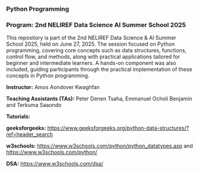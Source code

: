 ### Python Programming

### Program: 2nd NELIREF Data Science AI Summer School 2025

This repository is part of the 2nd NELIREF Data Science & AI Summer School 2025, held on June 27, 2025. The session focused on Python programming, covering core concepts such as data structures, functions, control flow, and methods, along with practical applications tailored for beginner and intermediate learners. A hands-on component was also included, guiding participants through the practical implementation of these concepts in Python programming.

**Instructor:** Amos Aondover Kwaghfan 

**Teaching Assistants (TAs):** Peter Denen Tsaha, Emmanuel Ocholi Benjamin and Terkuma Saaondo

**Tutorials:**

**geeksforgeeks:** https://www.geeksforgeeks.org/python-data-structures/?ref=header_search

**w3schools:** https://www.w3schools.com/python/python_datatypes.asp and https://www.w3schools.com/python/

**DSA:** https://www.w3schools.com/dsa/
